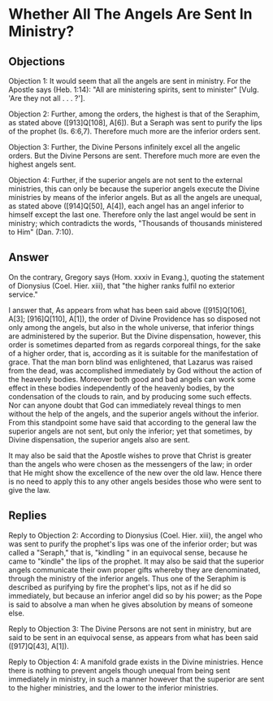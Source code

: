 # Whether All The Angels Are Sent In Ministry?

## Objections

Objection 1: It would seem that all the angels are sent in ministry. For the Apostle says (Heb. 1:14): "All are ministering spirits, sent to minister" [Vulg. 'Are they not all . . . ?'].

Objection 2: Further, among the orders, the highest is that of the Seraphim, as stated above ([913]Q[108], A[6]). But a Seraph was sent to purify the lips of the prophet (Is. 6:6,7). Therefore much more are the inferior orders sent.

Objection 3: Further, the Divine Persons infinitely excel all the angelic orders. But the Divine Persons are sent. Therefore much more are even the highest angels sent.

Objection 4: Further, if the superior angels are not sent to the external ministries, this can only be because the superior angels execute the Divine ministries by means of the inferior angels. But as all the angels are unequal, as stated above ([914]Q[50], A[4]), each angel has an angel inferior to himself except the last one. Therefore only the last angel would be sent in ministry; which contradicts the words, "Thousands of thousands ministered to Him" (Dan. 7:10).

## Answer

On the contrary, Gregory says (Hom. xxxiv in Evang.), quoting the statement of Dionysius (Coel. Hier. xiii), that "the higher ranks fulfil no exterior service."

I answer that, As appears from what has been said above ([915]Q[106], A[3]; [916]Q[110], A[1]), the order of Divine Providence has so disposed not only among the angels, but also in the whole universe, that inferior things are administered by the superior. But the Divine dispensation, however, this order is sometimes departed from as regards corporeal things, for the sake of a higher order, that is, according as it is suitable for the manifestation of grace. That the man born blind was enlightened, that Lazarus was raised from the dead, was accomplished immediately by God without the action of the heavenly bodies. Moreover both good and bad angels can work some effect in these bodies independently of the heavenly bodies, by the condensation of the clouds to rain, and by producing some such effects. Nor can anyone doubt that God can immediately reveal things to men without the help of the angels, and the superior angels without the inferior. From this standpoint some have said that according to the general law the superior angels are not sent, but only the inferior; yet that sometimes, by Divine dispensation, the superior angels also are sent.

It may also be said that the Apostle wishes to prove that Christ is greater than the angels who were chosen as the messengers of the law; in order that He might show the excellence of the new over the old law. Hence there is no need to apply this to any other angels besides those who were sent to give the law.

## Replies

Reply to Objection 2: According to Dionysius (Coel. Hier. xiii), the angel who was sent to purify the prophet's lips was one of the inferior order; but was called a "Seraph," that is, "kindling " in an equivocal sense, because he came to "kindle" the lips of the prophet. It may also be said that the superior angels communicate their own proper gifts whereby they are denominated, through the ministry of the inferior angels. Thus one of the Seraphim is described as purifying by fire the prophet's lips, not as if he did so immediately, but because an inferior angel did so by his power; as the Pope is said to absolve a man when he gives absolution by means of someone else.

Reply to Objection 3: The Divine Persons are not sent in ministry, but are said to be sent in an equivocal sense, as appears from what has been said ([917]Q[43], A[1]).

Reply to Objection 4: A manifold grade exists in the Divine ministries. Hence there is nothing to prevent angels though unequal from being sent immediately in ministry, in such a manner however that the superior are sent to the higher ministries, and the lower to the inferior ministries.